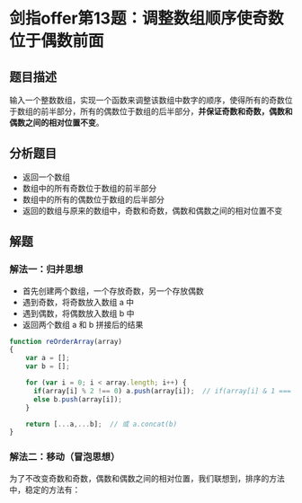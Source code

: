# 剑指offer第13题：调整数组顺序使奇数位于偶数前面

## 题目描述

输入一个整数数组，实现一个函数来调整该数组中数字的顺序，使得所有的奇数位于数组的前半部分，所有的偶数位于数组的后半部分，**并保证奇数和奇数，偶数和偶数之间的相对位置不变**。

## 分析题目

- 返回一个数组
- 数组中的所有奇数位于数组的前半部分
- 数组中的所有的偶数位于数组的后半部分
- 返回的数组与原来的数组中，奇数和奇数，偶数和偶数之间的相对位置不变

## 解题

### 解法一：归并思想

- 首先创建两个数组，一个存放奇数，另一个存放偶数
- 遇到奇数，将奇数放入数组 a 中
- 遇到偶数，将偶数放入数组 b 中
- 返回两个数组 a 和 b 拼接后的结果

```javascript
function reOrderArray(array)
{
    var a = [];
    var b = [];

    for (var i = 0; i < array.length; i++) {
      if(array[i] % 2 !== 0) a.push(array[i]);  // if(array[i] & 1 === 1)
      else b.push(array[i]);
    }

    return [...a,...b];  // 或 a.concat(b)
}
```



### 解法二：移动（冒泡思想）

为了不改变奇数和奇数，偶数和偶数之间的相对位置，我们联想到，排序的方法中，稳定的方法有：